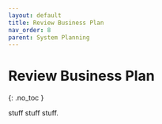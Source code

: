 ```yaml
---
layout: default
title: Review Business Plan
nav_order: 8
parent: System Planning
---
```


# Review Business Plan
{: .no_toc }

stuff stuff stuff.
